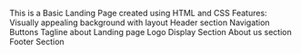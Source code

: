 This is a Basic Landing Page created using HTML and CSS
Features:
Visually appealing background with layout
Header section
Navigation Buttons
Tagline about Landing page
Logo Display Section
About us section
Footer Section
